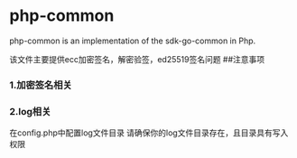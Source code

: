 # php-common
php-common is an implementation of the sdk-go-common in Php.

该文件主要提供ecc加密签名，解密验签，ed25519签名问题
##注意事项
### 1.加密签名相关

### 2.log相关
在config.php中配置log文件目录
请确保你的log文件目录存在，且目录具有写入权限
